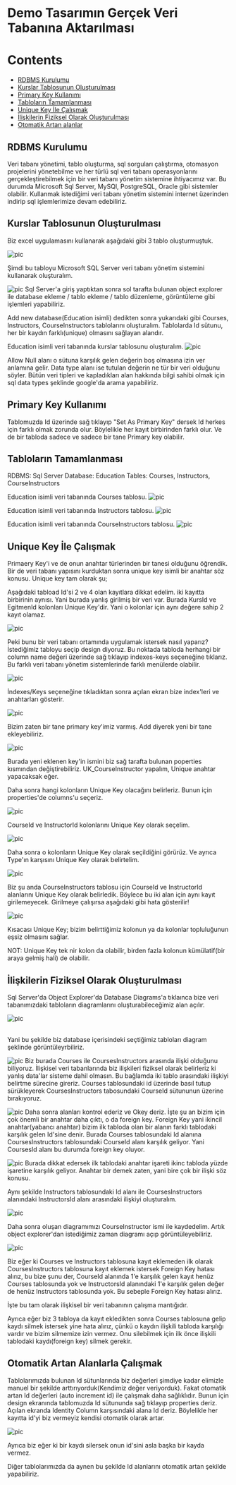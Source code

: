 # Demo Tasarımın Gerçek Veri Tabanına Aktarılması

# Contents
* [RDBMS Kurulumu](#rdbms-kurulumu)
* [Kurslar Tablosunun Oluşturulması](#kurslar-tablosu)
* [Primary Key Kullanımı](#primary-key)
* [Tabloların Tamamlanması](#tablolarin-tamamlanmasi)
* [Unique Key İle Çalışmak](#unique-key)
* [İlişkilerin Fiziksel Olarak Oluşturulması](#fiziksel-iliskiler)
* [Otomatik Artan alanlar](#otomatik-artan-alanlar)


## RDBMS Kurulumu <a name="rdbms-kurulumu"></a>
Veri tabanı yönetimi, tablo oluşturma, sql sorguları çalıştırma, otomasyon projelerini yönetebilme ve her türlü sql veri tabanı operasyonlarını gerçekleştirebilmek için bir veri tabanı yönetim sistemine ihtiyacımız var. Bu durumda Microsoft Sql Server, MySQl, PostgreSQL, Oracle gibi sistemler olabilir. Kullanmak istediğimi veri tabanı yönetim sistemini internet üzerinden indirip sql işlemlerimize devam edebiliriz.


## Kurslar Tablosunun Oluşturulması  <a name="kurslar-tablosu"></a>

Biz excel uygulamasını kullanarak aşağıdaki gibi 3 tablo oluşturmuştuk.

![pic](../images/166.excel-tablo.jpeg)

Şimdi bu tabloyu Microsoft SQL Server veri tabanı yönetim sistemini kullanarak oluşturalım. 


![pic](../images/166.object-explorer.jpeg)
Sql Server'a giriş yaptıktan sonra sol tarafta bulunan object explorer ile database ekleme / tablo ekleme / tablo düzenleme, görüntüleme gibi işlemleri yapabiliriz.

Add new database(Education isimli) dedikten sonra yukarıdaki gibi Courses, Instructors, CourseInstructors tablolarını oluşturalım. Tablolarda Id sütunu, her bir kaydın farklı(unique) olmasını sağlayan alandır. 


Education isimli veri tabanında kurslar tablosunu oluşturalım.
![pic](../images/166.kurslar.jpeg)

Allow Null alanı o sütuna karşılık gelen değerin boş olmasına izin ver anlamına gelir. Data type alanı ise tutulan değerin ne tür bir veri olduğunu söyler. Bütün veri tipleri ve kapladıkları alan hakkında bilgi sahibi olmak için sql data types şeklinde google'da arama yapabiliriz.


## Primary Key Kullanımı  <a name="primary-key"></a>
Tablomuzda Id üzerinde sağ tıklayıp "Set As Primary Key" dersek Id herkes için farklı olmak zorunda olur. Böylelikle her kayıt  birbirinden farklı olur. Ve de bir tabloda sadece ve sadece bir tane Primary key olabilir. 


## Tabloların Tamamlanması  <a name="tablolarin-tamamlanmasi"></a>

RDBMS: Sql Server
Database: Education
Tables: Courses, Instructors, CourseInstructors

Education isimli veri tabanında Courses tablosu.
![pic](../images/166.kurslar.jpeg)


Education isimli veri tabanında Instructors tablosu.
![pic](../images/168.instructors.jpeg)


Education isimli veri tabanında CourseInstructors tablosu.
![pic](../images/168.courseinstructors.jpeg)


## Unique Key İle Çalışmak <a name="unique-key"></a>

Primaery Key'i ve de onun anahtar türlerinden bir tanesi olduğunu öğrendik. Bir de veri tabanı yapısını kurduktan sonra unique key isimli bir anahtar söz konusu. Unique key tam olarak şu; 

Aşağıdaki tabload Id'si 2 ve 4 olan kayıtlara dikkat edelim. iki kayıtta birbirinin aynısı. Yani burada yanlış girilmiş bir veri var. Burada KursId ve EgitmenId kolonları Unique Key'dir. Yani o kolonlar için aynı değere sahip 2 kayıt olamaz.

![pic](../images/169.unique-key.jpeg)

Peki bunu bir veri tabanı ortamında uygulamak istersek nasıl yaparız? İstediğimiz tabloyu seçip design diyoruz. Bu noktada tabloda herhangi bir column name değeri üzerinde sağ tıklayıp indexes-keys seçeneğine tıklarız. Bu farklı veri tabanı yönetim sistemlerinde farklı menülerde olabilir. 

![pic](../images/169.index-keys.jpeg)

İndexes/Keys seçeneğine tıkladıktan sonra açılan ekran bize index'leri ve anahtarları gösterir. 

![pic](../images/169.index-keys-2.jpeg)

Bizim zaten bir tane primary key'imiz varmış. Add diyerek yeni bir tane ekleyebiliriz. 

![pic](../images/169.index-keys-3.jpeg) 

Burada yeni eklenen key'in ismini biz sağ tarafta bulunan poperties kısmından değiştirebiliriz. UK_CourseInstructor yapalım, Unique anahtar yapacaksak eğer. 

Daha sonra hangi kolonların Unique Key olacağını belirleriz. Bunun için properties'de columns'u seçeriz.

![pic](../images/169.index-keys-4.jpeg) 

CourseId ve InstructorId kolonlarını Unique Key olarak seçelim.

![pic](../images/169.index-keys-5.jpeg) 

Daha sonra o kolonların Unique Key olarak seçildiğini görürüz. Ve ayrıca Type'ın karşısını Unique Key olarak belirtelim.

![pic](../images/169.index-keys-6.jpeg) 

Biz şu anda CourseInstructors tablosu için CourseId ve InstructorId alanlarını Unique Key olarak belirledik. Böylece bu iki alan için aynı kayıt girilemeyecek. Girilmeye çalışırsa aşağıdaki gibi hata gösterilir!

![pic](../images/169.index-keys-7.jpeg) 

Kısacası Unique Key; bizim belirttiğimiz kolonun ya da kolonlar topluluğunun eşsiz olmasını sağlar. 

NOT: Unique Key tek nir kolon da olabilir, birden fazla kolonun kümülatif(bir araya gelmiş hali) de olabilir.


## İlişkilerin Fiziksel Olarak Oluşturulması <a name="fiziksel-iliskiler"></a>
Sql Server'da Object Explorer'da Database Diagrams'a tıklaınca bize veri tabanımızdaki tabloların diagramlarını oluşturabileceğimiz alan açılır. 

![pic](../images/170.1.db-diagrams.jpeg) 

<br>
Yani bu şekilde biz database içerisindeki seçtiğimiz tabloları diagram şeklinde görüntüleyrbiliriz. 

![pic](../images/170.2.db-diagrams.jpeg) 
Biz burada Courses ile CoursesInstructors arasında ilişki olduğunu biliyoruz. İlişkisel veri tabanlarında biz ilişkileri fiziksel olarak belirleriz ki yanlış data'lar sisteme dahil olmasın. Bu bağlamda iki tablo arasındaki ilişkiyi belirtme sürecine gireriz. Courses tablosundaki id üzerinde basıl tutup sürükleyerek CoursesInstructors tabosundaki CourseId sütununun üzerine bırakıyoruz. 

![pic](../images/170.3.db-diagrams.jpeg) 
Daha sonra alanları kontrol ederiz ve Okey deriz. İşte şu an bizim için çok önemli bir anahtar daha çıktı, o da foreign key. Foreign Key yani ikincil anahtar(yabancı anahtar) bizim ilk tabloda olan bir alanın farklı tablodaki karşılık gelen Id'sine denir. Burada Courses tablosundaki Id alanına CoursesInstructors tablosundaki CourseId alanı karşılık geliyor. Yani CoursesId alanı bu durumda foreign key oluyor. 

![pic](../images/170.4.db-diagrams.jpeg) 
Burada dikkat edersek ilk tablodaki anahtar işareti ikinc tabloda yüzde işaretine karşılık geliyor. Anahtar bir demek zaten, yani bire çok bir ilişki söz konusu. 

Aynı şekilde Instructors tablosundaki Id alanı ile CoursesInstructors alanındaki InstructorsId alanı arasındaki ilişkiyi oluşturalım. 

![pic](../images/170.5.db-diagrams.jpeg) 

Daha sonra oluşan diagramımızı CourseInstructor ismi ile kaydedelim. Artık object explorer'dan istediğimiz zaman diagramı açıp görüntüleyebiliriz. 

![pic](../images/170.6.db-diagrams.jpeg) 

Biz eğer ki Courses ve Instructors tablosuna kayıt eklemeden ilk olarak CoursesInstructors tablosuna kayıt eklemek istersek Foreign Key hatası alırız, bu bize şunu der, CourseId alanında 1'e karşılık gelen kayıt henüz Courses tablosunda yok ve InstructorsId alanındaki 1'e karşılık gelen değer de henüz Instructors tablosunda yok. Bu sebeple Foreign Key hatası alırız. 

İşte bu tam olarak ilişkisel bir veri tabanının çalışma mantığıdır. 

Ayrıca eğer biz 3 tabloya da kayıt ekledikten sonra Courses tablosuna gelip kaydı silmek istersek yine hata alırız, çünkü o kaydın ilişkili tabloda karşılığı vardır ve bizim silmemize izin vermez. Onu silebilmek için ilk önce ilişkili tablodaki kaydı(foreign key) silmek gerekir. 


## Otomatik Artan Alanlarla Çalışmak <a name="otomatik-artan-alanlar"></a>

Tablolarımızda bulunan Id sütunlarında biz değerleri şimdiye kadar elimizle manuel bir şekilde arttırıyorduk(Kendimiz değer veriyorduk). Fakat otomatik artan Id değerleri (auto increment id) ile çalışmak daha sağlıklıdır. Bunun için design ekranında tablomuzda Id sütununda sağ tıklayıp properties deriz. Açılan ekranda Identity Column karşısındaki alana Id deriz. Böylelikle her kayıtta id'yi biz vermeyiz kendisi otomatik olarak artar. 

![pic](../images/171.1.artan-id.jpeg) 

Ayrıca biz eğer ki bir kaydı silersek onun id'sini asla başka bir kayda vermez. 

Diğer tablolarımızda da aynen bu şekilde Id alanlarını otomatik artan şekilde yapabiliriz. 